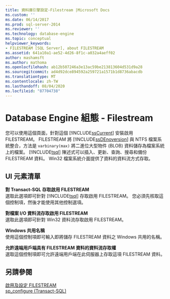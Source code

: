 ```yaml
---
title: 資料庫引擎設定-Filestream |Microsoft Docs
ms.custom: ''
ms.date: 06/14/2017
ms.prod: sql-server-2014
ms.reviewer: ''
ms.technology: database-engine
ms.topic: conceptual
helpviewer_keywords:
- FILESTREAM [SQL Server], about FILESTREAM
ms.assetid: 641a10a1-ae52-4d26-8f1c-a032a4aeff02
author: mashamsft
ms.author: mathoma
ms.openlocfilehash: ab12b507246a3e13ac59be213813604d531d9a28
ms.sourcegitcommit: ad4d92dce894592a259721a1571b1d8736abacdb
ms.translationtype: MT
ms.contentlocale: zh-TW
ms.lasthandoff: 08/04/2020
ms.locfileid: "87704738"
---
```

# <a name="database-engine-configuration---filestream"></a>Database Engine 組態 - Filestream
  您可以使用這個頁面，針對這個 [!INCLUDE[ssCurrent](../../includes/sscurrent-md.md)] 安裝啟用 FILESTREAM。 FILESTREAM 將 [!INCLUDE[ssDEnoversion](../../includes/ssdenoversion-md.md)] 與 NTFS 檔案系統整合，方法是 `varbinary(max)` 將二進位大型物件 (BLOB) 資料儲存為檔案系統上的檔案。 [!INCLUDE[tsql](../../includes/tsql-md.md)] 陳述式可以插入、更新、查詢、搜尋和備份 FILESTREAM 資料。 Win32 檔案系統介面提供了資料的資料流方式存取。  
  
## <a name="ui-element-list"></a>UI 元素清單  
 **對 Transact-SQL 存取啟用 FILESTREAM**  
 選取此選項即可針對 [!INCLUDE[tsql](../../includes/tsql-md.md)] 存取啟用 FILESTREAM。 您必須先核取這個控制項，然後才能使用其他控制選項。  
  
 **對檔案 I/O 資料流存取啟用 FILESTREAM**  
 選取此選項即可針對 Win32 資料流存取啟用 FILESTREAM。  
  
 **Windows 共用名稱**  
 使用這個控制項即可輸入即將儲存 FILESTREAM 資料之 Windows 共用的名稱。  
  
 **允許遠端用戶端具有 FILESTREAM 資料的資料流存取權**  
 選取這個控制項即可允許遠端用戶端在此伺服器上存取這項 FILESTREAM 資料。  
  
## <a name="see-also"></a>另請參閱  
 [啟用及設定 FILESTREAM](../../relational-databases/blob/enable-and-configure-filestream.md)   
 [sp_configure &#40;Transact-SQL&#41;](/sql/relational-databases/system-stored-procedures/sp-configure-transact-sql)  
  
  
